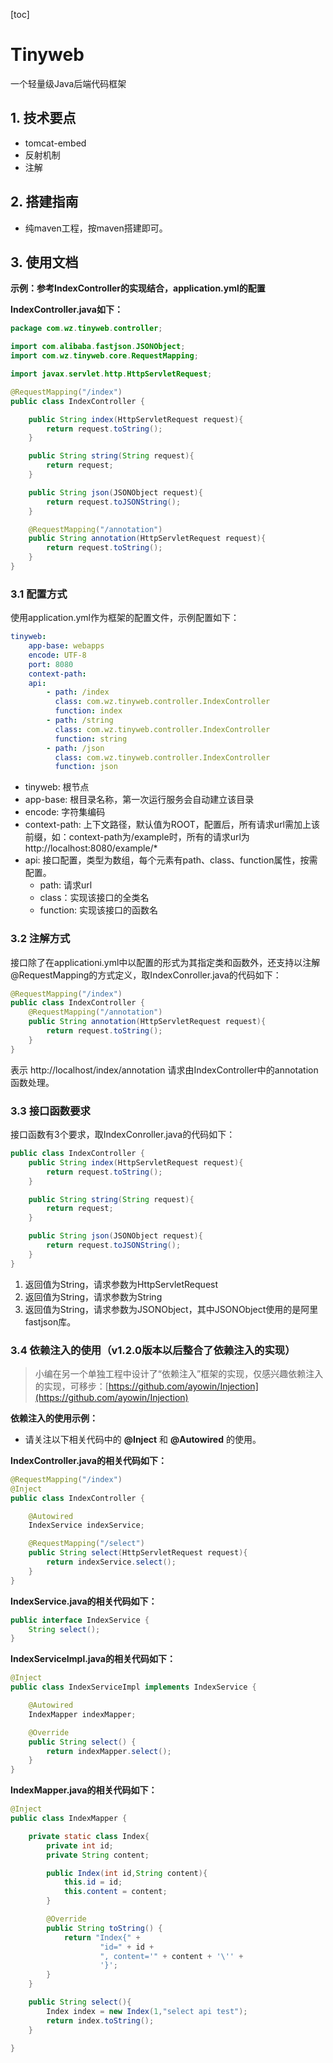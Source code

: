 [toc]



# Tinyweb

一个轻量级Java后端代码框架



## 1. 技术要点

* tomcat-embed
* 反射机制
* 注解



## 2. 搭建指南

* 纯maven工程，按maven搭建即可。



## 3. 使用文档
**示例：参考IndexController的实现结合，application.yml的配置**  
  
**IndexController.java如下：**
```java
package com.wz.tinyweb.controller;

import com.alibaba.fastjson.JSONObject;
import com.wz.tinyweb.core.RequestMapping;

import javax.servlet.http.HttpServletRequest;

@RequestMapping("/index")
public class IndexController {

    public String index(HttpServletRequest request){
        return request.toString();
    }

    public String string(String request){
        return request;
    }

    public String json(JSONObject request){
        return request.toJSONString();
    }

    @RequestMapping("/annotation")
    public String annotation(HttpServletRequest request){
        return request.toString();
    }
}
```

### 3.1 配置方式
使用application.yml作为框架的配置文件，示例配置如下：
```yaml
tinyweb:
    app-base: webapps
    encode: UTF-8
    port: 8080
    context-path:
    api:
        - path: /index
          class: com.wz.tinyweb.controller.IndexController
          function: index
        - path: /string
          class: com.wz.tinyweb.controller.IndexController
          function: string
        - path: /json
          class: com.wz.tinyweb.controller.IndexController
          function: json
```
* tinyweb: 根节点
* app-base: 根目录名称，第一次运行服务会自动建立该目录
* encode: 字符集编码
* context-path: 上下文路径，默认值为ROOT，配置后，所有请求url需加上该前缀，如：context-path为/example时，所有的请求url为 http://localhost:8080/example/* 
* api: 接口配置，类型为数组，每个元素有path、class、function属性，按需配置。
    * path: 请求url
    * class：实现该接口的全类名
    * function: 实现该接口的函数名

### 3.2 注解方式
接口除了在applicationi.yml中以配置的形式为其指定类和函数外，还支持以注解@RequestMapping的方式定义，取IndexConroller.java的代码如下：
```java
@RequestMapping("/index")
public class IndexController {
    @RequestMapping("/annotation")
    public String annotation(HttpServletRequest request){
        return request.toString();
    }
}
```
表示 http://localhost/index/annotation 请求由IndexController中的annotation函数处理。

### 3.3 接口函数要求
接口函数有3个要求，取IndexConroller.java的代码如下：
```java
public class IndexController {
    public String index(HttpServletRequest request){
        return request.toString();
    }

    public String string(String request){
        return request;
    }

    public String json(JSONObject request){
        return request.toJSONString();
    }
}
```
1. 返回值为String，请求参数为HttpServletRequest
2. 返回值为String，请求参数为String
3. 返回值为String，请求参数为JSONObject，其中JSONObject使用的是阿里fastjson库。

### 3.4 依赖注入的使用（v1.2.0版本以后整合了依赖注入的实现）
> 小编在另一个单独工程中设计了“依赖注入”框架的实现，仅感兴趣依赖注入的实现，可移步：[https://github.com/ayowin/Injection](https://github.com/ayowin/Injection)  

**依赖注入的使用示例：**    
* 请关注以下相关代码中的 **@Inject** 和 **@Autowired** 的使用。  

**IndexController.java的相关代码如下：**
```java
@RequestMapping("/index")
@Inject
public class IndexController {

    @Autowired
    IndexService indexService;

    @RequestMapping("/select")
    public String select(HttpServletRequest request){
        return indexService.select();
    }
}
```
**IndexService.java的相关代码如下：**
```java
public interface IndexService {
    String select();
}
```
**IndexServiceImpl.java的相关代码如下：**
```java
@Inject
public class IndexServiceImpl implements IndexService {

    @Autowired
    IndexMapper indexMapper;

    @Override
    public String select() {
        return indexMapper.select();
    }
}
```
**IndexMapper.java的相关代码如下：**
```java
@Inject
public class IndexMapper {

    private static class Index{
        private int id;
        private String content;

        public Index(int id,String content){
            this.id = id;
            this.content = content;
        }

        @Override
        public String toString() {
            return "Index{" +
                    "id=" + id +
                    ", content='" + content + '\'' +
                    '}';
        }
    }

    public String select(){
        Index index = new Index(1,"select api test");
        return index.toString();
    }

}
```